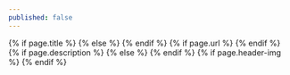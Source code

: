```yaml
---
published: false
---
```

<!-- Twitter cards metadatas -->
<meta name="twitter:card" content="summary">
<meta name="twitter:site" content="@vdaubry">
<meta name="twitter:creator" content="@vdaubry">
{% if page.title %}
  <meta name="twitter:title" content="{{ page.title }}">
{% else %}
  <meta name="twitter:title" content="{{ site.title }}">
{% endif %}
{% if page.url %}
  <meta name="twitter:url" content="{{ site.url }}{{ page.url }}">
{% endif %}
{% if page.description %}
  <meta name="twitter:description" content="{{ page.description }}">
{% else %}
  <meta name="twitter:description" content="{{ site.description }}">
{% endif %}
{% if page.header-img %}
  <meta name="twitter:image:src" content="{{ site.url }}/{{ page.header-img }}">
{% endif %}
